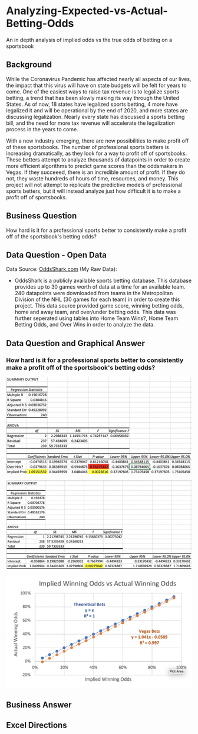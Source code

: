 # Analyzing-Expected-vs-Actual-Betting-Odds
An in depth analysis of implied odds vs the true odds of betting on a sportsbook

## Background
While the Coronavirus Pandemic has affected nearly all aspects of our lives, the impact that this virus will have on state budgets will be felt for years to come.  One of the easiest ways to raise tax revenue is to legalize sports betting, a trend that has been slowly making its way through the United States.  As of now, 18 states have legalized sports betting, 4 more have legalized it and will be operational by the end of 2020, and more states are discussing legalization.  Nearly every state has discussed a sports betting bill, and the need for more tax revenue will accelerate the legalization process in the years to come.

With a new industry emerging, there are new possibilities to make profit off of these sportsbooks.  The number of professional sports betters is increasing dramatically, as they look for a way to profit off of sportsbooks.  These betters attempt to analyze thousands of datapoints in order to create more efficient algorithms to predict game scores than the oddsmakers in Vegas.  If they succeeed, there is an incredible amount of profit.  If they do not, they waste hundreds of hours of time, resources, and money.  This project will not attempt to replicate the predictive models of professional sports betters, but it will instead analyze just how difficult it is to make a profit off of sportsbooks.

## Business Question
How hard is it for a professional sports better to consistently make a profit off of the sportsbook's betting odds?


## Data Question - Open Data
Data Source: [OddsShark.com](https://www.oddsshark.com/nhl/database)
  (My Raw Data):

- OddsShark is a publicly available sports betting database.  This database provides up to 30 games worth of data at a time for an available team.  240 datapoints were downloaded from teams in the Metropolitan Division of the NHL (30 games for each team) in order to create this project.  This data source provided game score, winning betting odds, home and away team, and over/under betting odds.  This data was further seperated using tables into Home Team Wins?, Home Team Betting Odds, and Over Wins in order to analyze the data.



## Data Question and Graphical Answer
### How hard is it for a professional sports better to consistently make a profit off of the sportsbook's betting odds?


![alt text](https://github.com/AdamShmanske/Analyzing-Expected-vs-Actual-Betting-Odds/blob/master/Regression%201.png)



![alt text](https://github.com/AdamShmanske/Analyzing-Expected-vs-Actual-Betting-Odds/blob/master/Regression%202.png)


![alt text](https://github.com/AdamShmanske/Analyzing-Expected-vs-Actual-Betting-Odds/blob/master/IP%20vs%20Actual%20Odds%20Graph.png)

## Business Answer



## Excel Directions
